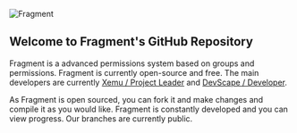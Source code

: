 ![Fragment](https://media.discordapp.net/attachments/1107757010117738526/1109096249015160862/FragmentBanner.png)
## Welcome to Fragment's GitHub Repository

Fragment is a advanced permissions system based on groups and permissions. Fragment is currently open-source and free. 
The main developers are currently [Xemu / Project Leader](https://github.com/codebyxemu) and [DevScape / Developer](https://github.com/NoScapeDev).

As Fragment is open sourced, you can fork it and make changes and compile it as you would like. Fragment is constantly developed
and you can view progress. Our branches are currently public. 
